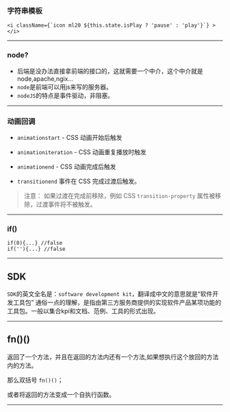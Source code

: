 ### 字符串模板

    <i className={`icon ml20 ${this.state.isPlay ? 'pause' : 'play'}`} ></i>

- - - 
### node?
- 后端是没办法直接拿前端的接口的，这就需要一个中介，这个中介就是node,apache,ngix...
- `node`是前端可以用js来写的服务器。
- `nodeJS`的特点是事件驱动，非阻塞。


- - -
### 动画回调
- `animationstart` - CSS 动画开始后触发
- `animationiteration` - CSS 动画重复播放时触发
- `animationend` - CSS 动画完成后触发

- `transitionend` 事件在 CSS 完成过渡后触发。
> 注意： 如果过渡在完成前移除，例如 CSS `transition-property` 属性被移除，过渡事件将不被触发。

- - -
### if()
    if(0){...} //false
    if(''){...} //false

- - -
## SDK

`SDK`的英文全名是：`software development kit`，翻译成中文的意思就是“软件开发工具包”
通俗一点的理解，是指由第三方服务商提供的实现软件产品某项功能的工具包。一般以集合kpi和文档、范例、工具的形式出现。

- - -
## fn()()
返回了一个方法，并且在返回的方法内还有一个方法,如果想执行这个放回的方法内的方法。 

那么双括号 `fn()()`；

或者将返回的方法变成一个自执行函数。

- - -
